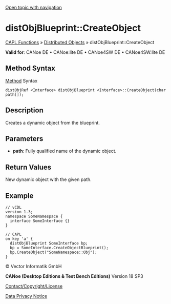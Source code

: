 [Open topic with navigation](../../../../../CANoeDEFamily.htm#Topics/CAPLFunctions/DistributedObjects/Methods/CAPLfunctiondistObjBlueprintCreateObject.md)

# distObjBlueprint::CreateObject

[CAPL Functions](../../CAPLfunctions.md) » [Distributed Objects](../CAPLfunctionsDOOverview.md) » distObjBlueprint::CreateObject

**Valid for**: CANoe DE • CANoe:lite DE • CANoe4SW DE • CANoe4SW:lite DE

## Method Syntax

[Method](../../../Shared/CAPL/General/ClassesAndObjects.md) Syntax

`distObjRef <Interface> distObjBlueprint <Interface>::CreateObject(char path[]);`

## Description

Creates a dynamic object from the blueprint.

## Parameters

- **path**: Fully qualified name of the dynamic object.

## Return Values

New dynamic object with the given path.

## Example

```plaintext
// vCDL
version 1.3;
namespace SomeNamespace {
  interface SomeInterface {}
}

// CAPL
on key 'a' {
  distObjBlueprint SomeInterface bp;
  bp = SomeInterface.CreateObjectBlueprint();
  bp.CreateObject("SomeNamespace::Obj");
}
```

© Vector Informatik GmbH

**CANoe (Desktop Editions & Test Bench Editions)** Version 18 SP3

[Contact/Copyright/License](../../../Shared/ContactCopyrightLicense.md)

[Data Privacy Notice](https://www.vector.com/int/en/company/get-info/privacy-policy/)